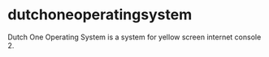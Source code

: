dutchoneoperatingsystem
=======================

Dutch One Operating System is a system for yellow screen internet console 2.
